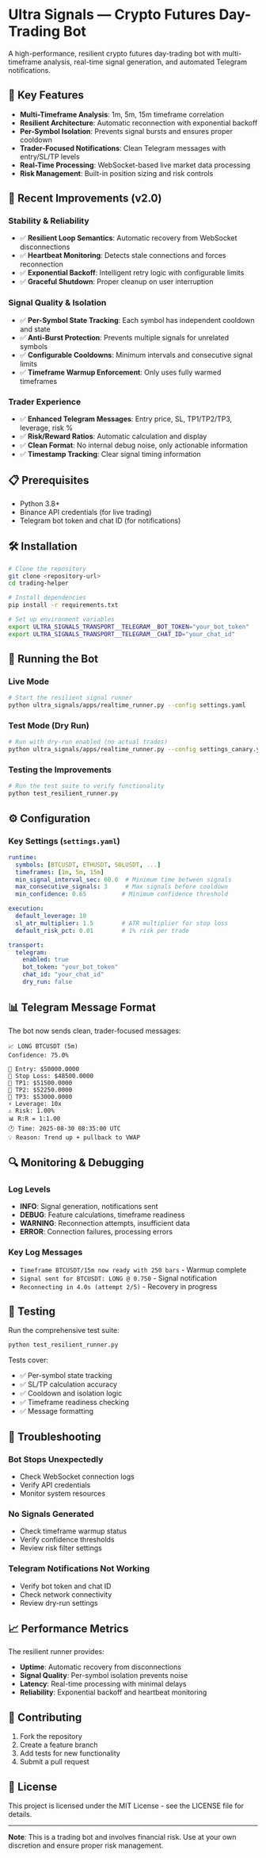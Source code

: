# Ultra Signals — Crypto Futures Day-Trading Bot

A high-performance, resilient crypto futures day-trading bot with multi-timeframe analysis, real-time signal generation, and automated Telegram notifications.

## 🚀 Key Features

- **Multi-Timeframe Analysis**: 1m, 5m, 15m timeframe correlation
- **Resilient Architecture**: Automatic reconnection with exponential backoff
- **Per-Symbol Isolation**: Prevents signal bursts and ensures proper cooldown
- **Trader-Focused Notifications**: Clean Telegram messages with entry/SL/TP levels
- **Real-Time Processing**: WebSocket-based live market data processing
- **Risk Management**: Built-in position sizing and risk controls

## 🔧 Recent Improvements (v2.0)

### Stability & Reliability
- ✅ **Resilient Loop Semantics**: Automatic recovery from WebSocket disconnections
- ✅ **Heartbeat Monitoring**: Detects stale connections and forces reconnection
- ✅ **Exponential Backoff**: Intelligent retry logic with configurable limits
- ✅ **Graceful Shutdown**: Proper cleanup on user interruption

### Signal Quality & Isolation
- ✅ **Per-Symbol State Tracking**: Each symbol has independent cooldown and state
- ✅ **Anti-Burst Protection**: Prevents multiple signals for unrelated symbols
- ✅ **Configurable Cooldowns**: Minimum intervals and consecutive signal limits
- ✅ **Timeframe Warmup Enforcement**: Only uses fully warmed timeframes

### Trader Experience
- ✅ **Enhanced Telegram Messages**: Entry price, SL, TP1/TP2/TP3, leverage, risk %
- ✅ **Risk/Reward Ratios**: Automatic calculation and display
- ✅ **Clean Format**: No internal debug noise, only actionable information
- ✅ **Timestamp Tracking**: Clear signal timing information

## 📋 Prerequisites

- Python 3.8+
- Binance API credentials (for live trading)
- Telegram bot token and chat ID (for notifications)

## 🛠️ Installation

```bash
# Clone the repository
git clone <repository-url>
cd trading-helper

# Install dependencies
pip install -r requirements.txt

# Set up environment variables
export ULTRA_SIGNALS_TRANSPORT__TELEGRAM__BOT_TOKEN="your_bot_token"
export ULTRA_SIGNALS_TRANSPORT__TELEGRAM__CHAT_ID="your_chat_id"
```

## 🚀 Running the Bot

### Live Mode
```bash
# Start the resilient signal runner
python ultra_signals/apps/realtime_runner.py --config settings.yaml
```

### Test Mode (Dry Run)
```bash
# Run with dry-run enabled (no actual trades)
python ultra_signals/apps/realtime_runner.py --config settings_canary.yaml
```

### Testing the Improvements
```bash
# Run the test suite to verify functionality
python test_resilient_runner.py
```

## ⚙️ Configuration

### Key Settings (`settings.yaml`)

```yaml
runtime:
  symbols: [BTCUSDT, ETHUSDT, SOLUSDT, ...]
  timeframes: [1m, 5m, 15m]
  min_signal_interval_sec: 60.0  # Minimum time between signals
  max_consecutive_signals: 3     # Max signals before cooldown
  min_confidence: 0.65          # Minimum confidence threshold

execution:
  default_leverage: 10
  sl_atr_multiplier: 1.5        # ATR multiplier for stop loss
  default_risk_pct: 0.01        # 1% risk per trade

transport:
  telegram:
    enabled: true
    bot_token: "your_bot_token"
    chat_id: "your_chat_id"
    dry_run: false
```

## 📊 Telegram Message Format

The bot now sends clean, trader-focused messages:

```
📈 LONG BTCUSDT (5m)
Confidence: 75.0%

📍 Entry: $50000.0000
🛑 Stop Loss: $48500.0000
🎯 TP1: $51500.0000
🎯 TP2: $52250.0000
🎯 TP3: $53000.0000
⚡ Leverage: 10x
⚠️ Risk: 1.00%
📊 R:R = 1:1.00
🕐 Time: 2025-08-30 08:35:00 UTC
💡 Reason: Trend up + pullback to VWAP
```

## 🔍 Monitoring & Debugging

### Log Levels
- **INFO**: Signal generation, notifications sent
- **DEBUG**: Feature calculations, timeframe readiness
- **WARNING**: Reconnection attempts, insufficient data
- **ERROR**: Connection failures, processing errors

### Key Log Messages
- `Timeframe BTCUSDT/15m now ready with 250 bars` - Warmup complete
- `Signal sent for BTCUSDT: LONG @ 0.750` - Signal notification
- `Reconnecting in 4.0s (attempt 2/5)` - Recovery in progress

## 🧪 Testing

Run the comprehensive test suite:

```bash
python test_resilient_runner.py
```

Tests cover:
- ✅ Per-symbol state tracking
- ✅ SL/TP calculation accuracy
- ✅ Cooldown and isolation logic
- ✅ Timeframe readiness checking
- ✅ Message formatting

## 🚨 Troubleshooting

### Bot Stops Unexpectedly
- Check WebSocket connection logs
- Verify API credentials
- Monitor system resources

### No Signals Generated
- Check timeframe warmup status
- Verify confidence thresholds
- Review risk filter settings

### Telegram Notifications Not Working
- Verify bot token and chat ID
- Check network connectivity
- Review dry-run settings

## 📈 Performance Metrics

The resilient runner provides:
- **Uptime**: Automatic recovery from disconnections
- **Signal Quality**: Per-symbol isolation prevents noise
- **Latency**: Real-time processing with minimal delays
- **Reliability**: Exponential backoff and heartbeat monitoring

## 🤝 Contributing

1. Fork the repository
2. Create a feature branch
3. Add tests for new functionality
4. Submit a pull request

## 📄 License

This project is licensed under the MIT License - see the LICENSE file for details.

---

**Note**: This is a trading bot and involves financial risk. Use at your own discretion and ensure proper risk management.